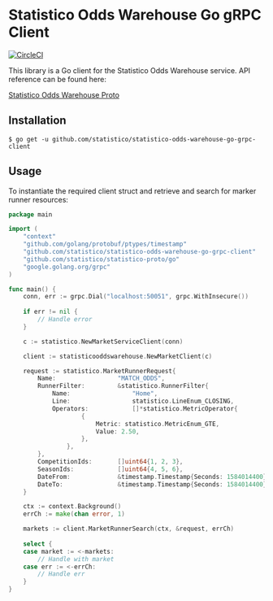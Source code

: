 # Statistico Odds Warehouse Go gRPC Client

[![CircleCI](https://circleci.com/gh/statistico/statistico-odds-warehouse-go-grpc-client/tree/main.svg?style=shield)](https://circleci.com/gh/statistico/statistico-betfair-go-client/tree/master)

This library is a Go client for the Statistico Odds Warehouse service. API reference can be found here:

[Statistico Odds Warehouse Proto](https://github.com/statistico/statistico-proto/blob/main/market.proto)

## Installation
```.env
$ go get -u github.com/statistico/statistico-odds-warehouse-go-grpc-client
```
## Usage
To instantiate the required client struct and retrieve and search for marker runner resources:
```go
package main

import (
    "context"
    "github.com/golang/protobuf/ptypes/timestamp"
    "github.com/statistico/statistico-odds-warehouse-go-grpc-client"
    "github.com/statistico/statistico-proto/go"
    "google.golang.org/grpc"
)

func main() {
    conn, err := grpc.Dial("localhost:50051", grpc.WithInsecure())
    
    if err != nil {
        // Handle error
    }

    c := statistico.NewMarketServiceClient(conn)

    client := statisticooddswarehouse.NewMarketClient(c)

    request := statistico.MarketRunnerRequest{
        Name:                 "MATCH_ODDS",
        RunnerFilter:         &statistico.RunnerFilter{
            Name:                 "Home",
            Line:                 statistico.LineEnum_CLOSING,
            Operators:            []*statistico.MetricOperator{
                    {
                        Metric: statistico.MetricEnum_GTE,
                        Value: 2.50,
                    },
                },
        },
        CompetitionIds:       []uint64{1, 2, 3},
        SeasonIds:            []uint64{4, 5, 6},
        DateFrom:             &timestamp.Timestamp{Seconds: 1584014400},
        DateTo:               &timestamp.Timestamp{Seconds: 1584014400},
    }

    ctx := context.Background()
    errCh := make(chan error, 1)

    markets := client.MarketRunnerSearch(ctx, &request, errCh)
    
    select {
    case market := <-markets:
        // Handle with market
    case err := <-errCh:
        // Handle err
    }
}
```